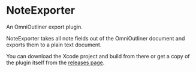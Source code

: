 NoteExporter
============

An OmniOutliner export plugin.


NoteExporter takes all note fields out of the OmniOutliner document and exports them to a plain text document.


You can download the Xcode project and build from there or get a copy of the plugin itself from the [releases page](https://github.com/dcwalker/NoteExporter/releases).

